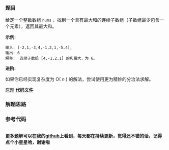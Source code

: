 ### 题目
给定一个整数数组 `nums` ，找到一个具有最大和的连续子数组（子数组最少包含一个元素），返回其最大和。

**示例:**

    
    
    输入: [-2,1,-3,4,-1,2,1,-5,4],
    输出: 6
    解释:  连续子数组 [4,-1,2,1] 的和最大，为 6。
    

**进阶:**

如果你已经实现复杂度为 O( _n_ ) 的解法，尝试使用更为精妙的分治法求解。

[原题](https://leetcode-cn.com/problems/maximum-subarray/)    **[代码文件]()**


### 解题思路




### 参考代码

```go


```




**更多题解可以在我的[github](https://github.com/LZH139/leetcode_Go)上看到，每天都在持续更新，觉得还不错的话，记得点个小星星哈，谢谢啦**
